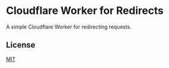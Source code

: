 # Cloudflare Worker for Redirects

A simple Cloudflare Worker for redirecting requests.

## License

[MIT](./LICENSE)
